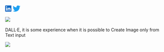
<p>
<a href="https://www.linkedin.com/in/sskela-z-123322210/"><img height="20" src="./Icons/linkedin.svg" alt=""/></a>
<a href="https://twitter.com/sskelaz"><img height="20" src="./Icons/twitter.png" alt=""/></a>
</p>


![](https://media3.giphy.com/media/XIDD9ivcLLzIoLFxCC/giphy.gif?cid=ecf05e47e3mach670hkgnn512847sivju9tq8npgafomvtra&rid=giphy.gif&ct=g)










DALL·E, it is some experience when it is possible to Create Image only from Text input 


![](https://media0.giphy.com/media/oJx848nWCDYJn87xku/giphy.gif)
